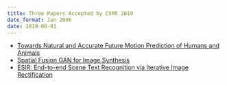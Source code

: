 ```yaml
---
title: Three Papers Accepted by CVPR 2019
date_format: Jan 2006
date: 2019-06-01
---
```


* [Towards Natural and Accurate Future Motion Prediction of Humans and Animals](https://sg-vilab.github.io/publication/liu2019towards/)  <br>
* [Spatial Fusion GAN for Image Synthesis](https://sg-vilab.github.io/publication/zhan2019spatial/) <br>
* [ESIR: End-to-end Scene Text Recognition via Iterative Image Rectification](https://sg-vilab.github.io/publication/zhan2019esir/)

<!--more-->
